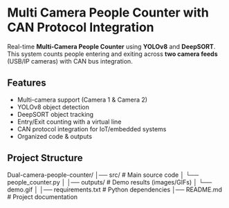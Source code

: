 # Multi Camera People Counter with CAN Protocol Integration

Real-time **Multi-Camera People Counter** using **YOLOv8** and **DeepSORT**.  
This system counts people entering and exiting across **two camera feeds** (USB/IP cameras) with CAN bus integration.

## Features
- Multi-camera support (Camera 1 & Camera 2)
- YOLOv8 object detection
- DeepSORT object tracking
- Entry/Exit counting with a virtual line
- CAN protocol integration for IoT/embedded systems
- Organized code & outputs

## Project Structure
Dual-camera-people-counter/
│── src/ # Main source code
│ └── people_counter.py
│
│── outputs/ # Demo results (images/GIFs)
│ └── demo.gif
│
│── requirements.txt # Python dependencies
│── README.md # Project documentation
